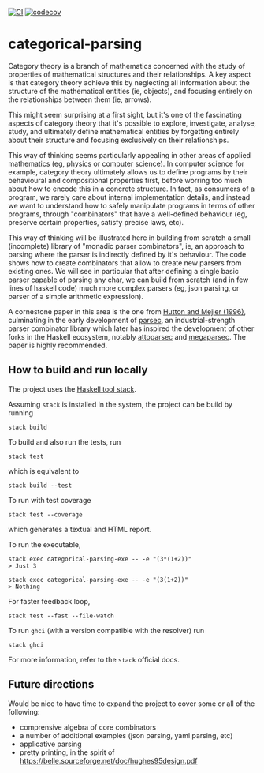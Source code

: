 [![CI](https://github.com/alessandrocandolini/categorical-parsing/actions/workflows/ci.yml/badge.svg)](https://github.com/alessandrocandolini/categorical-parsing/actions/workflows/ci.yml) [![codecov](https://codecov.io/gh/alessandrocandolini/categorical-parsing/branch/main/graph/badge.svg?token=0yn0y8khDX)](https://codecov.io/gh/alessandrocandolini/categorical-parsing)

# categorical-parsing

Category theory is a branch of mathematics concerned with the study of properties of mathematical structures and their relationships. A key aspect is that category theory achieve this by neglecting all information about the structure of the mathematical entities (ie, objects), and focusing entirely on the relationships between them (ie, arrows). 

This might seem surprising at a first sight, but it's one of the fascinating aspects of category theory that it's possible to explore, investigate, analyse, study, and ultimately define mathematical entities by forgetting entirely about their structure and focusing exclusively on their relationships. 

This way of thinking seems particularly appealing in other areas of applied mathematics (eg, physics or computer science). In computer science for example, category theory ultimately allows us to define programs by their behavioural and compositional properties first, before worring too much about how to encode this in a concrete structure. In fact, as consumers of a program, we rarely care about internal implementation details, and instead we want to understand how to safely manipulate programs in terms of other programs, through "combinators" that have a well-defined behaviour (eg, preserve certain properties, satisfy precise laws, etc). 

This way of thinking will be illustrated here in building from scratch a small (incomplete) library of "monadic parser combinators", ie, an approach to parsing where the parser is indirectly defined by it's behaviour. The code shows how to create combinators that allow to create new parsers from existing ones. We will see in particular that after defining a single basic parser capable of parsing any char, we can build from scratch (and in few lines of haskell code) much more complex parsers (eg, json parsing, or parser of a simple arithmetic expression). 

A cornestone paper in this area is the one from [Hutton and Mejier (1996)](https://www.cs.nott.ac.uk/~pszgmh/monparsing.pdf), culminating in the early development of [parsec]( https://hackage.haskell.org/package/parsec), an industrial-strength parser combinator library which later has inspired the development of other forks in the Haskell ecosystem, notably [attoparsec](https://hackage.haskell.org/package/attoparsec) and [megaparsec](https://hackage.haskell.org/package/megaparsec). The paper is highly recommended. 

## How to build and run locally

The project uses the [Haskell tool stack](https://docs.haskellstack.org/en/stable/README/).

Assuming `stack` is installed in the system, the project can be build by running
```
stack build
```
To build and also run the tests, run
```
stack test
```
which is equivalent to
```
stack build --test
```
To run with test coverage
```
stack test --coverage
```
which generates a textual and HTML report.

To run the executable,
```
stack exec categorical-parsing-exe -- -e "(3*(1+2))" 
> Just 3

stack exec categorical-parsing-exe -- -e "(3(1+2))" 
> Nothing 
```

For faster feedback loop,
```
stack test --fast --file-watch
```
To run `ghci` (with a version compatible with the resolver) run
```
stack ghci
```
For more information, refer to the `stack` official docs.


## Future directions

Would be nice to have time to expand the project to cover some or all of the following:
* comprensive algebra of core combinators
* a number of additional examples (json parsing, yaml parsing, etc) 
* applicative parsing 
* pretty printing, in the spirit of https://belle.sourceforge.net/doc/hughes95design.pdf
